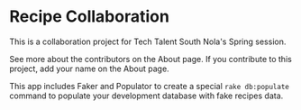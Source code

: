 # Recipe Collaboration

This is a collaboration project for Tech Talent South Nola's Spring session.

See more about the contributors on the About page.  If you contribute to this project, add your name on the About page.

This app includes Faker and Populator to create a special `rake db:populate` command to populate your development database with fake recipes data.
